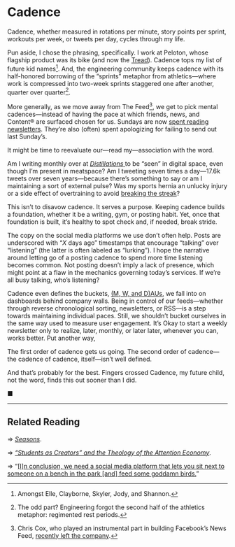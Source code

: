 # Cadence

Cadence, whether measured in rotations per minute, story points per sprint, workouts per week, or tweets per day, cycles through my life.

Pun aside, I chose the phrasing, specifically. I work at Peloton, whose flagship product was its bike (and now the [Tread](https://www.onepeloton.com/tread)).  Cadence tops my list of future kid names[^1]. And, the engineering community keeps cadence with its half-honored borrowing of the “sprints” metaphor from athletics—where work is compressed into two-week sprints staggered one after another, quarter over quarter[^2].

More generally, as we move away from The Feed[^3], we get to pick mental cadences—instead of having the pace at which friends, news, and Content® are surfaced chosen for us. Sundays are now [spent reading newsletters](https://twitter.com/EricJorgenson/status/1097300084465811456). They’re also (often) spent apologizing for failing to send out last Sunday’s.

It might be time to reevaluate our—read my—association with the word.

Am I writing monthly over at [_Distillations_ ](https://jasdev.me) to be “seen” in digital space, even though I’m present in meatspace? Am I tweeting seven times a day—17.6k tweets over seven years—because there’s something to say or am I maintaining a sort of external pulse? Was my sports hernia an unlucky injury or a side effect of overtraining to avoid [breaking the streak](https://zachholman.com/posts/streaks/)? 

This isn’t to disavow cadence. It serves a purpose. Keeping cadence builds a foundation, whether it be a writing, gym, or posting habit. Yet, once that foundation is built, it’s healthy to spot check and, if needed, break stride.

The copy on the social media platforms we use don’t often help. Posts are underscored with “_X_ days ago” timestamps that encourage “talking” over “listening” (the latter is often labeled as “lurking”). I hope the narrative around letting go of a posting cadence to spend more time listening becomes common. Not posting doesn’t imply a lack of presence, which might point at a flaw in the mechanics governing today’s services. If we’re all busy talking, who’s listening?

Cadence even defines the buckets, [(M, W, and D)AUs](https://en.wikipedia.org/wiki/Active_users), we fall into on dashboards behind company walls. Being in control of our feeds—whether through reverse chronological sorting, newsletters, or RSS—is a step towards maintaining individual paces. Still, we shouldn’t bucket ourselves in the same way used to measure user engagement. It’s Okay to start a weekly newsletter only to realize, later, monthly, or later later, whenever you can, works better. Put another way,

The first order of cadence gets us going. The second order of cadence—the cadence of cadence, itself—isn’t well defined. 

And that’s probably for the best. Fingers crossed Cadence, my future child, not the word, finds this out sooner than I did.

■

---

[^1]: Amongst Elle, Clayborne, Skyler, Jody, and Shannon.

[^2]: The odd part? Engineering forgot the second half of the athletics metaphor: regimented rest periods.

[^3]: Chris Cox, who played an instrumental part in building Facebook’s News Feed, [recently left the company](https://www.nytimes.com/2019/03/14/technology/facebook-chris-cox.html).

## Related Reading

⇒ [_Seasons_](https://austinkleon.com/2016/08/11/seasons/).

⇒ [_“Students as Creators” and the Theology of the Attention Economy_](https://hapgood.us/2017/09/05/students-as-creators-and-the-capitalist-impulse/).

⇒ “[[I]n conclusion, we need a social media platform that lets you sit next to someone on a bench in the park [and] feed some goddamn birds.](https://twitter.com/maxkreminski/status/1030838962191982592)”